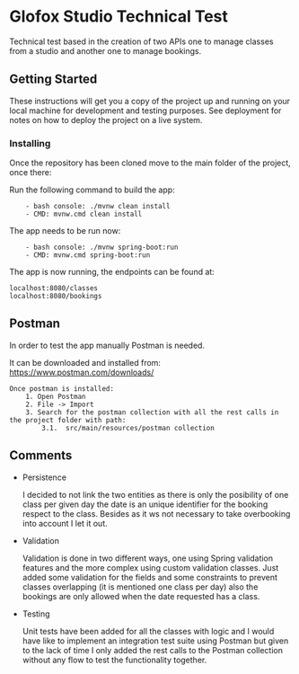 # Glofox Studio Technical Test

Technical test based in the creation of two APIs one to manage classes from a studio and another one to manage bookings.

## Getting Started

These instructions will get you a copy of the project up and running on your local machine for development and testing purposes. See deployment for notes on how to deploy the project on a live system.

### Installing
Once the repository has been cloned move to the main folder of the project, once there:

Run the following command to build the app:
```
    - bash console: ./mvnw clean install
    - CMD: mvnw.cmd clean install
```

The app needs to be run now:
```
    - bash console: ./mvnw spring-boot:run
    - CMD: mvnw.cmd spring-boot:run
```

The app is now running, the endpoints can be found at:
```
localhost:8080/classes
localhost:8080/bookings
```

## Postman

In order to test the app manually Postman is needed.

It can be downloaded and installed from: https://www.postman.com/downloads/
```
Once postman is installed:
    1. Open Postman
    2. File -> Import
    3. Search for the postman collection with all the rest calls in the project folder with path:
        3.1.  src/main/resources/postman collection
```


## Comments
- Persistence

    I decided to not link the two entities as there is only the posibility of one class per given day the date is an unique identifier for the booking respect to the class.
    Besides as it ws not necessary to take overbooking into account I let it out.

- Validation

    Validation is done in two different ways, one using Spring validation features and the more complex using custom validation classes.
    Just added some validation for the fields and some constraints to prevent classes overlapping (it is mentioned one class per day) also the bookings are only allowed when the date requested has a class.
    
- Testing
    
    Unit tests have been added for all the classes with logic and I would have like to implement an integration test suite using Postman but given to the lack of time I only added the rest calls to the Postman collection without any flow to test the functionality together.
